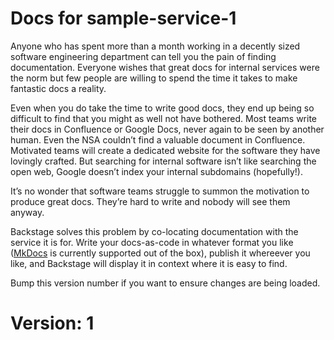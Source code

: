 # Docs for sample-service-1

Anyone who has spent more than a month working in a decently sized software engineering department
can tell you the pain of finding documentation. Everyone wishes that great docs for internal
services were the norm but few people are willing to spend the time it takes to make fantastic 
docs a reality.

Even when you do take the time to write good docs, they end up being so difficult to find that you
might as well not have bothered. Most teams write their docs in Confluence or Google Docs, never
again to be seen by another human. Even the NSA couldn’t find a valuable document in Confluence. 
Motivated teams will create a dedicated website for the software they have lovingly crafted. 
But searching for internal software isn’t like searching the open web, Google doesn’t index your 
internal subdomains (hopefully!).

It’s no wonder that software teams struggle to summon the motivation to produce great docs. 
They’re hard to write and nobody will see them anyway.

Backstage solves this problem by co-locating documentation with the service it is for. Write
your docs-as-code in whatever format you like ([MkDocs](https://www.mkdocs.org/) is currently
supported out of the box), publish it whereever you like, and Backstage will display it in context
 where it is easy to find.

 Bump this version number if you want to ensure changes are being loaded.

 # Version: 1
